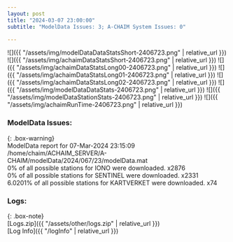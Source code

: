 ```yaml
---
layout: post
title: "2024-03-07 23:00:00"
subtitle: "ModelData Issues: 3; A-CHAIM System Issues: 0"

---
```


![]({{ "/assets/img/modelDataDataStatsShort-2406723.png" | relative_url }})
![]({{ "/assets/img/achaimDataStatsShort-2406723.png" | relative_url }})
![]({{ "/assets/img/achaimDataStatsLong00-2406723.png" | relative_url }})
![]({{ "/assets/img/achaimDataStatsLong01-2406723.png" | relative_url }})
![]({{ "/assets/img/achaimDataStatsLong02-2406723.png" | relative_url }})
![]({{ "/assets/img/modelDataDataStats-2406723.png" | relative_url }})
![]({{ "/assets/img/modelDataStationStats-2406723.png" | relative_url }})
![]({{ "/assets/img/achaimRunTime-2406723.png" | relative_url }})


### ModelData Issues:  
  
{: .box-warning}  
 ModelData report for 07-Mar-2024 23:15:09   
 /home/chaim/ACHAIM_SERVER/A-CHAIM/modelData/2024/067/23/modelData.mat   
 0% of all possible stations for IONO were downloaded. x2876   
 0% of all possible stations for SENTINEL were downloaded. x2331   
 6.0201% of all possible stations for KARTVERKET were downloaded. x74   
  


### Logs:  
  
{: .box-note}  
[Logs.zip]({{ "/assets/other/logs.zip" | relative_url }})  
[Log Info]({{ "/logInfo" | relative_url }})  
